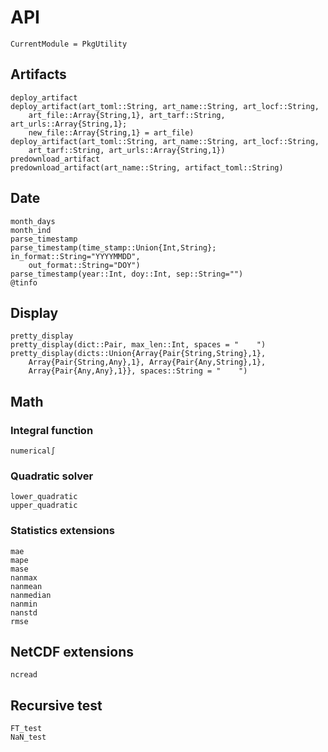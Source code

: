 # API
```@meta
CurrentModule = PkgUtility
```




## Artifacts

```@docs
deploy_artifact
deploy_artifact(art_toml::String, art_name::String, art_locf::String,
    art_file::Array{String,1}, art_tarf::String, art_urls::Array{String,1};
    new_file::Array{String,1} = art_file)
deploy_artifact(art_toml::String, art_name::String, art_locf::String,
    art_tarf::String, art_urls::Array{String,1})
predownload_artifact
predownload_artifact(art_name::String, artifact_toml::String)
```




## Date
```@docs
month_days
month_ind
parse_timestamp
parse_timestamp(time_stamp::Union{Int,String}; in_format::String="YYYYMMDD",
    out_format::String="DOY")
parse_timestamp(year::Int, doy::Int, sep::String="")
@tinfo
```




## Display

```@docs
pretty_display
pretty_display(dict::Pair, max_len::Int, spaces = "    ")
pretty_display(dicts::Union{Array{Pair{String,String},1},
    Array{Pair{String,Any},1}, Array{Pair{Any,String},1},
    Array{Pair{Any,Any},1}}, spaces::String = "    ")
```




## Math

### Integral function

```@docs
numerical∫
```

### Quadratic solver

```@docs
lower_quadratic
upper_quadratic
```

### Statistics extensions

```@docs
mae
mape
mase
nanmax
nanmean
nanmedian
nanmin
nanstd
rmse
```




## NetCDF extensions

```@docs
ncread
```




## Recursive test

```@docs
FT_test
NaN_test
```
